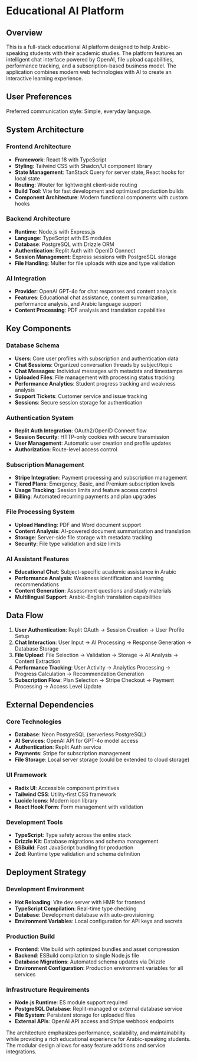 # Educational AI Platform

## Overview

This is a full-stack educational AI platform designed to help Arabic-speaking students with their academic studies. The platform features an intelligent chat interface powered by OpenAI, file upload capabilities, performance tracking, and a subscription-based business model. The application combines modern web technologies with AI to create an interactive learning experience.

## User Preferences

Preferred communication style: Simple, everyday language.

## System Architecture

### Frontend Architecture
- **Framework**: React 18 with TypeScript
- **Styling**: Tailwind CSS with Shadcn/UI component library
- **State Management**: TanStack Query for server state, React hooks for local state
- **Routing**: Wouter for lightweight client-side routing
- **Build Tool**: Vite for fast development and optimized production builds
- **Component Architecture**: Modern functional components with custom hooks

### Backend Architecture
- **Runtime**: Node.js with Express.js
- **Language**: TypeScript with ES modules
- **Database**: PostgreSQL with Drizzle ORM
- **Authentication**: Replit Auth with OpenID Connect
- **Session Management**: Express sessions with PostgreSQL storage
- **File Handling**: Multer for file uploads with size and type validation

### AI Integration
- **Provider**: OpenAI GPT-4o for chat responses and content analysis
- **Features**: Educational chat assistance, content summarization, performance analysis, and Arabic language support
- **Content Processing**: PDF analysis and translation capabilities

## Key Components

### Database Schema
- **Users**: Core user profiles with subscription and authentication data
- **Chat Sessions**: Organized conversation threads by subject/topic
- **Chat Messages**: Individual messages with metadata and timestamps
- **Uploaded Files**: File management with processing status tracking
- **Performance Analytics**: Student progress tracking and weakness analysis
- **Support Tickets**: Customer service and issue tracking
- **Sessions**: Secure session storage for authentication

### Authentication System
- **Replit Auth Integration**: OAuth2/OpenID Connect flow
- **Session Security**: HTTP-only cookies with secure transmission
- **User Management**: Automatic user creation and profile updates
- **Authorization**: Route-level access control

### Subscription Management
- **Stripe Integration**: Payment processing and subscription management
- **Tiered Plans**: Emergency, Basic, and Premium subscription levels
- **Usage Tracking**: Session limits and feature access control
- **Billing**: Automated recurring payments and plan upgrades

### File Processing System
- **Upload Handling**: PDF and Word document support
- **Content Analysis**: AI-powered document summarization and translation
- **Storage**: Server-side file storage with metadata tracking
- **Security**: File type validation and size limits

### AI Assistant Features
- **Educational Chat**: Subject-specific academic assistance in Arabic
- **Performance Analysis**: Weakness identification and learning recommendations
- **Content Generation**: Assessment questions and study materials
- **Multilingual Support**: Arabic-English translation capabilities

## Data Flow

1. **User Authentication**: Replit OAuth → Session Creation → User Profile Setup
2. **Chat Interaction**: User Input → AI Processing → Response Generation → Database Storage
3. **File Upload**: File Selection → Validation → Storage → AI Analysis → Content Extraction
4. **Performance Tracking**: User Activity → Analytics Processing → Progress Calculation → Recommendation Generation
5. **Subscription Flow**: Plan Selection → Stripe Checkout → Payment Processing → Access Level Update

## External Dependencies

### Core Technologies
- **Database**: Neon PostgreSQL (serverless PostgreSQL)
- **AI Services**: OpenAI API for GPT-4o model access
- **Authentication**: Replit Auth service
- **Payments**: Stripe for subscription management
- **File Storage**: Local server storage (could be extended to cloud storage)

### UI Framework
- **Radix UI**: Accessible component primitives
- **Tailwind CSS**: Utility-first CSS framework
- **Lucide Icons**: Modern icon library
- **React Hook Form**: Form management with validation

### Development Tools
- **TypeScript**: Type safety across the entire stack
- **Drizzle Kit**: Database migrations and schema management
- **ESBuild**: Fast JavaScript bundling for production
- **Zod**: Runtime type validation and schema definition

## Deployment Strategy

### Development Environment
- **Hot Reloading**: Vite dev server with HMR for frontend
- **TypeScript Compilation**: Real-time type checking
- **Database**: Development database with auto-provisioning
- **Environment Variables**: Local configuration for API keys and secrets

### Production Build
- **Frontend**: Vite build with optimized bundles and asset compression
- **Backend**: ESBuild compilation to single Node.js file
- **Database Migrations**: Automated schema updates via Drizzle
- **Environment Configuration**: Production environment variables for all services

### Infrastructure Requirements
- **Node.js Runtime**: ES module support required
- **PostgreSQL Database**: Replit-managed or external database service
- **File System**: Persistent storage for uploaded files
- **External APIs**: OpenAI API access and Stripe webhook endpoints

The architecture emphasizes performance, scalability, and maintainability while providing a rich educational experience for Arabic-speaking students. The modular design allows for easy feature additions and service integrations.